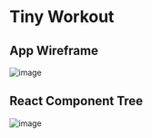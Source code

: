 Tiny Workout
=
App Wireframe
-
![image](https://github.com/user-attachments/assets/f01a9db7-b35b-48d0-a038-8f31a8461938)

React Component Tree
-
![image](https://github.com/user-attachments/assets/18c1e802-579f-430c-a1f7-03c934c91d9a)
